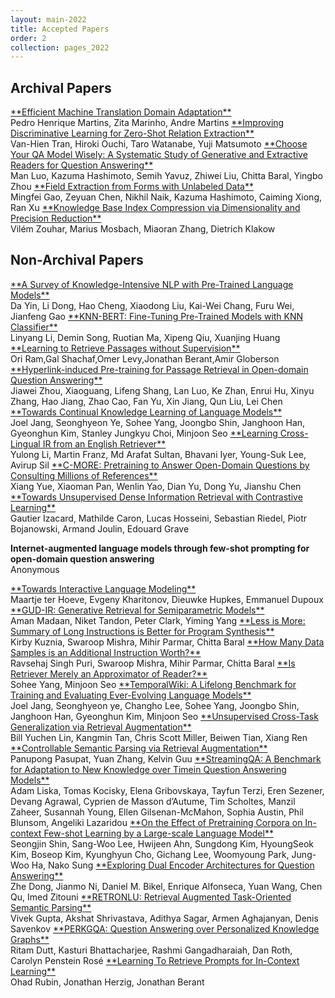 ```yaml
---
layout: main-2022
title: Accepted Papers
order: 2
collection: pages_2022
---
```


## Archival Papers

<a href="assets/papers/6.pdf" target="_blank">
**Efficient Machine Translation Domain Adaptation**
</a><br />
Pedro Henrique Martins, Zita Marinho, Andre Martins

<a href="assets/papers/7.pdf" target="_blank">
**Improving Discriminative Learning for Zero-Shot Relation Extraction**
</a><br />
Van-Hien Tran, Hiroki Ouchi, Taro Watanabe, Yuji Matsumoto

<a href="assets/papers/8.pdf" target="_blank">
**Choose Your QA Model Wisely: A Systematic Study of Generative and Extractive Readers for Question Answering**
</a><br />
Man Luo, Kazuma Hashimoto, Semih Yavuz, Zhiwei Liu, Chitta Baral, Yingbo Zhou
	
<a href="assets/papers/4.pdf" target="_blank">
**Field Extraction from Forms with Unlabeled Data**
</a><br />
Mingfei Gao, Zeyuan Chen, Nikhil Naik, Kazuma Hashimoto, Caiming Xiong, Ran Xu

<a href="assets/papers/5.pdf" target="_blank">
**Knowledge Base Index Compression via Dimensionality and Precision Reduction**
</a><br />
Vilém Zouhar, Marius Mosbach, Miaoran Zhang, Dietrich Klakow

## Non-Archival Papers

<a href="assets/papers/N1.pdf" target="_blank">
**A Survey of Knowledge-Intensive NLP with Pre-Trained Language Models**
</a><br />
Da Yin, Li Dong, Hao Cheng, Xiaodong Liu, Kai-Wei Chang, Furu Wei, Jianfeng Gao

<a href="assets/papers/N2.pdf" target="_blank">
**KNN-BERT: Fine-Tuning Pre-Trained Models with KNN Classifier**
</a><br />
Linyang Li, Demin Song, Ruotian Ma, Xipeng Qiu, Xuanjing Huang

<a href="assets/papers/N3.pdf" target="_blank">
**Learning to Retrieve Passages without Supervision**
</a><br />
Ori Ram,Gal Shachaf,Omer Levy,Jonathan Berant,Amir Globerson

<a href="assets/papers/N4.pdf" target="_blank">
**Hyperlink-induced Pre-training for Passage Retrieval in Open-domain Question Answering**
</a><br />
Jiawei Zhou, Xiaoguang, Lifeng Shang, Lan Luo, Ke Zhan, Enrui Hu, Xinyu Zhang, Hao Jiang, Zhao Cao, Fan Yu, Xin Jiang, Qun Liu, Lei Chen

<a href="assets/papers/N5.pdf" target="_blank">
**Towards Continual Knowledge Learning of Language Models**
</a><br />
Joel Jang, Seonghyeon Ye, Sohee Yang, Joongbo Shin, Janghoon Han, Gyeonghun Kim, Stanley Jungkyu Choi, Minjoon Seo

<a href="assets/papers/N6.pdf" target="_blank">
**Learning Cross-Lingual IR from an English Retriever**
</a><br />
Yulong Li, Martin Franz, Md Arafat Sultan, Bhavani Iyer, Young-Suk Lee, Avirup Sil

<a href="assets/papers/N7.pdf" target="_blank">
**C-MORE: Pretraining to Answer Open-Domain Questions by Consulting Millions of References**
</a><br />
Xiang Yue, Xiaoman Pan, Wenlin Yao, Dian Yu, Dong Yu, Jianshu Chen

<a href="assets/papers/N8.pdf" target="_blank">
**Towards Unsupervised Dense Information Retrieval with Contrastive Learning**
</a><br />
Gautier Izacard, Mathilde Caron, Lucas Hosseini, Sebastian Riedel, Piotr Bojanowski, Armand Joulin, Edouard Grave

**Internet-augmented language models through few-shot prompting for open-domain question answering**
<br />
Anonymous

<a href="assets/papers/N10.pdf" target="_blank">
**Towards Interactive Language Modeling**
</a><br />
Maartje ter Hoeve, Evgeny Kharitonov, Dieuwke Hupkes, Emmanuel Dupoux

<a href="assets/papers/N11.pdf" target="_blank">
**GUD-IR: Generative Retrieval for Semiparametric Models**
</a><br />
Aman Madaan, Niket Tandon, Peter Clark, Yiming Yang

<a href="assets/papers/N12.pdf" target="_blank">
**Less is More: Summary of Long Instructions is Better for Program Synthesis**
</a><br />
Kirby Kuznia, Swaroop Mishra, Mihir Parmar, Chitta Baral

<a href="assets/papers/N13.pdf" target="_blank">
**How Many Data Samples is an Additional Instruction Worth?**
</a><br />
Ravsehaj Singh Puri, Swaroop Mishra, Mihir Parmar, Chitta Baral

<a href="assets/papers/N14.pdf" target="_blank">
**Is Retriever Merely an Approximator of Reader?**
</a><br />
Sohee Yang, Minjoon Seo

<a href="assets/papers/N15.pdf" target="_blank">
**TemporalWiki: A Lifelong Benchmark for Training and Evaluating Ever-Evolving Language Models**
</a><br />
Joel Jang, Seonghyeon ye, Changho Lee, Sohee Yang, Joongbo Shin, Janghoon Han, Gyeonghun Kim, Minjoon Seo

<a href="assets/papers/N16.pdf" target="_blank">
**Unsupervised Cross-Task Generalization via Retrieval Augmentation**
</a><br />
Bill Yuchen Lin, Kangmin Tan, Chris Scott Miller, Beiwen Tian, Xiang Ren

<a href="assets/papers/N17.pdf" target="_blank">
**Controllable Semantic Parsing via Retrieval Augmentation**
</a><br />
Panupong Pasupat, Yuan Zhang, Kelvin Guu

<a href="assets/papers/N18.pdf" target="_blank">
**StreamingQA: A Benchmark for Adaptation to New Knowledge over Timein Question Answering Models**
</a><br />
Adam Liska, Tomas Kocisky, Elena Gribovskaya, Tayfun Terzi, Eren Sezener, Devang Agrawal, Cyprien de Masson d’Autume, Tim Scholtes, Manzil Zaheer, Susannah Young, Ellen Gilsenan-McMahon, Sophia Austin, Phil Blunsom, Angeliki Lazaridou

<a href="assets/papers/N19.pdf" target="_blank">
**On the Effect of Pretraining Corpora on In-context Few-shot Learning by a Large-scale Language Model**
</a><br />
Seongjin Shin, Sang-Woo Lee, Hwijeen Ahn, Sungdong Kim, HyoungSeok Kim, Boseop Kim, Kyunghyun Cho, Gichang Lee, Woomyoung Park, Jung-Woo Ha, Nako Sung

<a href="assets/papers/N20.pdf" target="_blank">
**Exploring Dual Encoder Architectures for Question Answering**
</a><br />
Zhe Dong, Jianmo Ni, Daniel M. Bikel, Enrique Alfonseca, Yuan Wang, Chen Qu, Imed Zitouni

<a href="assets/papers/N21.pdf" target="_blank">
**RETRONLU: Retrieval Augmented Task-Oriented Semantic Parsing**
</a><br />
Vivek Gupta, Akshat Shrivastava, Adithya Sagar, Armen Aghajanyan, Denis Savenkov

<a href="assets/papers/N22.pdf" target="_blank">
**PERKGQA: Question Answering over Personalized Knowledge Graphs**
</a><br />
Ritam Dutt, Kasturi Bhattacharjee, Rashmi Gangadharaiah, Dan Roth, Carolyn Penstein Rosé

<a href="assets/papers/N23.pdf" target="_blank">
**Learning To Retrieve Prompts for In-Context Learning**
</a><br />
Ohad Rubin, Jonathan Herzig, Jonathan Berant


